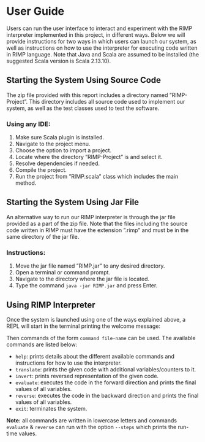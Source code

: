 # User Guide

Users can run the user interface to interact and experiment with the RIMP interpreter implemented in this project, in different ways. Below we will provide instructions for two ways in which users can launch our system, as well as instructions on how to use the interpreter for executing code written in RIMP language. Note that Java and Scala are assumed to be installed (the suggested Scala version is Scala 2.13.10).

## Starting the System Using Source Code

The zip file provided with this report includes a directory named ”RIMP-Project”. This directory includes all source code used to implement our system, as well as the test classes used to test the software.

### Using any IDE:

1. Make sure Scala plugin is installed.
2. Navigate to the project menu.
3. Choose the option to import a project.
4. Locate where the directory ”RIMP-Project” is and select it.
5. Resolve dependencies if needed.
6. Compile the project.
7. Run the project from ”RIMP.scala” class which includes the main method.

## Starting the System Using Jar File

An alternative way to run our RIMP interpreter is through the jar file provided as a part of the zip file. Note that the files including the source code written in RIMP must have the extension ”.rimp” and must be in the same directory of the jar file.

### Instructions:

1. Move the jar file named ”RIMP.jar” to any desired directory.
2. Open a terminal or command prompt.
3. Navigate to the directory where the jar file is located.
4. Type the command `java -jar RIMP.jar` and press Enter.

## Using RIMP Interpreter

Once the system is launched using one of the ways explained above, a REPL will start in the terminal printing the welcome message:


Then commands of the form `command file-name` can be used. The available commands are listed below:

- `help`: prints details about the different available commands and instructions for how to use the interpreter.
- `translate`: prints the given code with additional variables/counters to it.
- `invert`: prints reversed representation of the given code.
- `evaluate`: executes the code in the forward direction and prints the final values of all variables.
- `reverse`: executes the code in the backward direction and prints the final values of all variables.
- `exit`: terminates the system.

**Note:** all commands are written in lowercase letters and commands `evaluate` & `reverse` can run with the option `--steps` which prints the run-time values.
